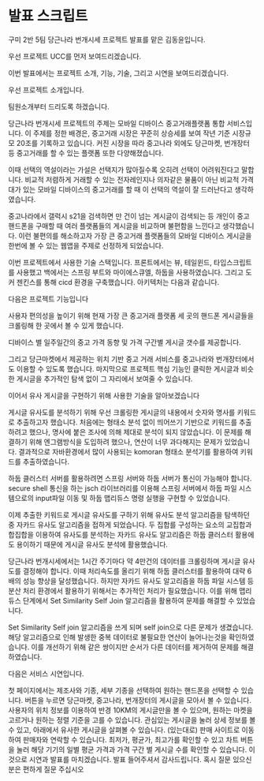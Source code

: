 # 발표 스크립트



구미 2반 5팀 당근나라 번개시세 프로젝트 발표를 맡은 김동윤입니다.

우선 프로젝트 UCC를 먼저 보여드리겠습니다.



이번 발표에서는 프로젝트 소개, 기능, 기술, 그리고 시연을 보여드리겠습니다. 



우선 프로젝트 소개입니다.

팀원소개부터 드리도록 하겠습니다.



당근나라 번개시세 프로젝트의 주제는 모바일 디바이스 중고거래플랫폼 통합 서비스입니다. 이 주제를 정한 배경은, 중고거래 시장은 꾸준히 상승세를 보여 작년 기준 시장규모 20조를 기록하고 있습니다. 커진 시장을 따라 중고나라 외에도 당근마켓, 번개장터 등 중고거래를 할 수 있는 플랫폼 또한 다양해졌습니다. 

이때 선택의 역설이라는 가설은 선택지가 많아질수록 오히려 선택이 어려워진다고 말합니다. 비교적 저렴하게 거래할 수 있는 전자레인지나 의자같은 물품이 아닌 비교적 가격대가 있는 모바일 디바이스의 중고거래를 할 때 이 선택의 역설이 잘 드러난다고 생각하였습니다. 

중고나라에서 갤럭시 s21을 검색하면 만 건이 넘는 게시글이 검색되는 등 개인이 중고 핸드폰을 구매할 때 여러 플랫폼들의 게시글을 비교하며 불편함을 느낀다고 생각했습니다. 이런 불편의를 해소하고자 가장 큰 중고거래 플랫폼들의 모바일 디바이스 게시글을 한번에 볼 수 있는 웹앱을 주제로 선정하게 되었습니다.



이번 프로젝트에서 사용한 기술 스택입니다. 프론트에서는 뷰, 테일윈드, 타입스크립트를 사용했고 백에서는 스프링 부트와 마이에스큐엘, 하둡을 사용하였습니다. 그리고 도커 젠킨스를 통해 cicd 환경을 구축했습니다. 아키텍처는 다음과 같습니다.





다음은 프로젝트 기능입니다

사용자 편의성을 높이기 위해 현재 가장 큰 중고거래 플랫폼 세 곳의 핸드폰 게시글들을 크롤링해 한 곳에서 볼 수 있게 했습니다. 

디바이스 별 일주일간의 중고 가격 동향 및 가격 구간별 게시글 갯수를 제공합니다. 

그리고 당근마켓에서 제공하는 위치 기반 중고 거래 서비스를 중고나라와 번개장터에서도 이용할 수 있도록 했습니다. 마지막으로 프로젝트 핵심 기능인 클릭한 게시글과 비슷한 게시글을 추가적인 탐색 없이 그 자리에서 보여줄 수 있습니다. 



이어서 유사 게시글을 구현하기 위해 사용한 기술을 알아보겠습니다



게시글 유사도를 분석하기 위해 우선 크롤링한 게시글의 내용에서 숫자와 명사를 키워드로 추출하고자 했습니다. 처음에는 형태소 분석 없이 띄어쓰기 기반으로 키워드를 추출하려고 했으나, 명사에 붙은 조사에 의해 제대로 분석이 되지 않았습니다. 이 문제를 해결하기 위해 엔그램방식을 도입하려 했으나, 연산이 너무 과다해지는 문제가 있었습니다. 결과적으로 자바환경에서 많이 사용되는 komoran 형태소 분석기를 활용하여 키워드를 추출하였습니다.



하둡 클러스터 서버를 활용하려면 스프링 서버와 하둡 서버가 통신이 가능해야 합니다. secure shell 통신을 하는 jsch 라이브러리를 이용해 스프링 서버에서 하둡 파일 시스템으로의 input파일 이동 및 하둡 맵리듀스 명령 실행을 구현할 수 있었습니다.



이제 추출한 키워드로 게시글 유사도를 구하기 위해 유사도 분석 알고리즘을 탐색하던 중 자카드 유사도 알고리즘을 접하게 되었습니다. 두 집합를 구성하는 요소의 교집합과 합집합을 이용하여 유사도를 분석하는 자카드 유사도 알고리즘은 하둡 클러스터 활용에도 용이하기 때문에 게시글 유사도 분석에 활용했습니다.



 당근나라 번개시세에서는 1시간 주기마다 약 4만건의 데이터를 크롤링하며 게시글 유사도를 결정해야 합니다. 이때 처리속도를 올리기 위해 하둡 클러스터를 활용하여 대략 6배의 성능 향상을 달성했습니다. 하지만 자카드 유사도 알고리즘을 하둡 파일 시스템 등 분산 처리 환경에서 활용하기 위해서는 추가적인 처리가 필요했습니다. 이를 위해 맵리듀스 단계에서 Set Similarity Self Join 알고리즘을 활용하여 문제를 해결할 수 있었습니다. 



Set Similarity Self join 알고리즘을 쓰게 되며 self join으로 다른 문제가 생겼습니다. 해당 알고리즘으로 인해 발생한 중복 데이터로 불필요한 연산이 늘어나는것을 확인하였습니다. 이를 개선하기 위해 같은 쌍이지만 순서가 다른 데이터를 제거하여 문제를 해결하였습니다.



다음은 서비스 시연입니다.

첫 페이지에서는 제조사와 기종, 세부 기종을 선택하여 원하는 핸드폰을 선택할 수 있습니다. 버튼을 누르면 당근마켓, 중고나라, 번개장터의 게시글을 모아서 볼 수 있습니다. 사용자의 위치 정보를 이용하여 반경 10KM의 게시글만을 볼 수 있으며, 원하는 마켓을 고르거나 원하는 정렬 기준을 고를 수 있습니다. 관심있는 게시글을 눌러 상세 정보를 볼 수 있고, 아래에서 유사한 게시글을 살펴볼 수 있습니다. (있는대로) 판매 사이트로 이동하여 판매자와 연락할 수 있습니다. 최저가, 평균가, 최고가를 확인할 수 있고 차트 버튼을 눌러 해당 기기의 일별 평균 가격과 가격 구간 별 게시글 수를 확인할 수 있습니다. 이것으로 시연과 발표를 마치겠습니다. 발표 들어주셔서 감사드립니다. 혹시 질문 있으신 분은 편하게 질문 주십시오

